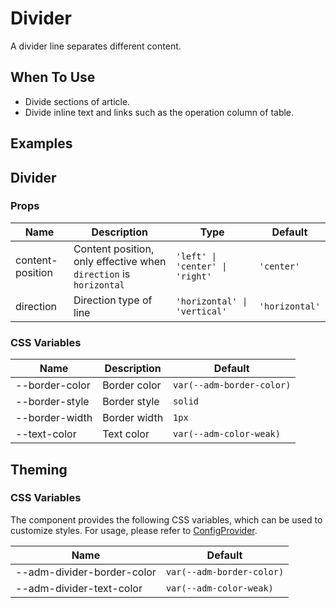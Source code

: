# Divider

A divider line separates different content.

## When To Use

- Divide sections of article.
- Divide inline text and links such as the operation column of table.

## Examples

<CodeDemo title="Basic Usage" src="./divider/demos/demo1.vue" />

## Divider

### Props

| Name | Description | Type | Default |
| --- | --- | --- | --- |
| content-position | Content position, only effective when `direction` is `horizontal` | `'left' \| 'center' \| 'right'` | `'center'` |
| direction | Direction type of line | `'horizontal' \| 'vertical'` | `'horizontal'` |

### CSS Variables

| Name | Description | Default |
| --- | --- | --- |
| --border-color | Border color | `var(--adm-border-color)` |
| --border-style | Border style | `solid` |
| --border-width | Border width | `1px` |
| --text-color | Text color | `var(--adm-color-weak)` |

## Theming

### CSS Variables

The component provides the following CSS variables, which can be used to customize styles. For usage, please refer to [ConfigProvider](/en/components/config-provider).

| Name | Default |
| --- | --- |
| --adm-divider-border-color | `var(--adm-border-color)` |
| --adm-divider-text-color | `var(--adm-color-weak)` |